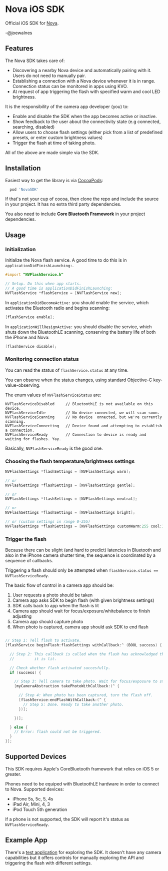 Nova iOS SDK
============

Official iOS SDK for [Nova](https://novaphotos.com/).

-@joewalnes

Features
--------

The Nova SDK takes care of:
* Discovering a nearby Nova device and automatically pairing with it. Users do not need to manually pair.
* Establishing a connection with a Nova device whenever it is in range. Connection status can be monitored in apps using KVO.
* At request of app triggering the flash with specified warm and cool LED brightness.

It is the responsibility of the camera app developer (you) to:
* Enable and disable the SDK when the app becomes active or inactive.
* Show feedback to the user about the connectivity state (e.g connected, searching, disabled)
* Allow users to choose flash settings (either pick from a list of predefined presets, or enter custom brightness values)
* Trigger the flash at time of taking photo.

All of the above are made simple via the SDK.


Installation
------------

Easiest way to get the library is via [CocoaPods](http://cocoapods.org/):
```ruby
  pod 'NovaSDK'
```

If that's not your cup of cocoa, then clone the repo and include the source in your project. It has no extra third party dependencies.

You also need to include **Core Bluetooth Framework** in your project dependencies. 

Usage
-----

### Initialization

Initialize the Nova flash service. A good time to do this is in `applicationDidFinishLaunching:`.

```objective-c
#import "NVFlashService.h"

// Setup. Do this when app starts.
// A good time is applicationDidFinishLaunching:
NVFlashService *flashService = [NVFlashService new];

```

In `applicationDidBecomeActive:` you should enable the service, which
activates the Bluetooth radio and begins scanning:

```objective-c
[flashService enable];
```

In `applicationWillResignActive:` you should disable the service, which
shuts down the BluetoothLE scanning, conserving the battery life of
both the iPhone and Nova:

```objective-c
[flashService disable];
```


### Monitoring connection status

You can read the status of `flashService.status` at any time.

You can observe when the status changes, using standard Objective-C key-value-observing.

The enum values of `NVFlashServiceStatus` are:

``` 
NVFlashServiceDisabled     // BluetoothLE is not available on this device.
NVFlashServiceIdle         // No device connected, we will scan soon.
NVFlashServiceScanning     // No device  onnected, but we're currently scanning.
NVFlashServiceConnecting   // Device found and attempting to establish a connection.
NVFlashServiceReady        // Connection to device is ready and waiting for flashes. Yay.
```

Basically, `NVFlashServiceReady` is the good one.


### Choosing the flash temperature/brightness settings

```objective-c
NVFlashSettings *flashSettings = [NVFlashSettings warm];

// or
NVFlashSettings *flashSettings = [NVFlashSettings gentle];

// or
NVFlashSettings *flashSettings = [NVFlashSettings neutral];

// or
NVFlashSettings *flashSettings = [NVFlashSettings bright];

// or (custom settings in range 0-255)
NVFlashSettings *flashSettings = [NVFlashSettings customWarm:255 cool:127];
```

### Trigger the flash

Because there can be slight (and hard to predict) latencies in Bluetooth
and also in the iPhone camera shutter time, the sequence is coordinated
by a sequence of callbacks.

Triggering a flash should only be attempted when `flashService.status == NVFlashServiceReady`.

The basic flow of control in a camera app should be:

1. User requests a photo should be taken
2. Camera app asks SDK to begin flash (with given brightness settings)
3. SDK calls back to app when the flash is lit
4. Camera app should wait for focus/exposure/whitebalance to finish adjusting
5. Camera app should capture photo
6. When photo is captured, camera app should ask SDK to end flash

```objective-c

// Step 1: Tell flash to activate.
[flashService beginFlash:flashSettings withCallback:^ (BOOL success) {

  // Step 2: This callback is called when the flash has acknowledged that
  //         it is lit.

  // Check whether flash activated succesfully.
  if (success) {

    // Step 3: Tell camera to take photo. Wait for focus/exposure to stop adjusting.
    [myCameraAbstraction takePhotoWithCallback:(^ {

      // Step 4: When photo has been captured, turn the flash off.
      [flashService:endFlashWithCallback:(^ {
        // Step 5: Done. Ready to take another photo.
      })];

    })];

  } else {
    // Error: flash could not be triggered.
  }
}];
```

Supported Devices
-----------------

This SDK requires Apple's CoreBluetooth framework that relies on iOS 5 or greater.

Phones need to be equiped with BluetoothLE hardware in order to connect to Nova. Supported devices:
* iPhone 5s, 5c, 5, 4s
* iPad Air, Mini, 4, 3
* iPod Touch 5th generation

If a phone is not supported, the SDK will report it's status as `NVFlashServiceReady`.


Example App
-----------

There's a [test application](NovaSDKTestApp) for exploring the SDK. It doesn't have any camera capabilities but it offers controls for manually exploring the API and triggering the flash with different settings.
